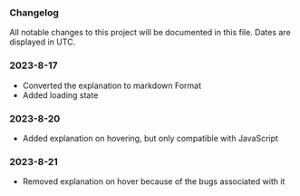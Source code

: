 ### Changelog

All notable changes to this project will be documented in this file. Dates are displayed in UTC.

### 2023-8-17

- Converted the explanation to markdown Format
- Added loading state 

### 2023-8-20

- Added explanation on hovering, but only compatible with JavaScript

### 2023-8-21

- Removed explanation on hover because of the bugs associated with it
